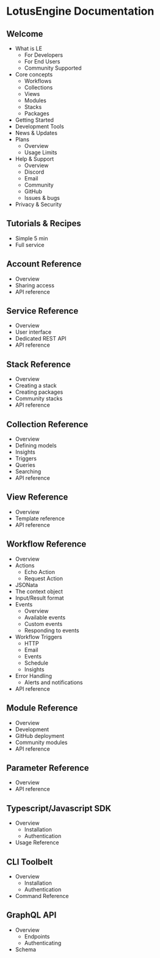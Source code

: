 # LotusEngine Documentation

## Welcome
- What is LE
  - For Developers
  - For End Users
  - Community Supported
- Core concepts
  - Workflows
  - Collections
  - Views
  - Modules
  - Stacks
  - Packages
- Getting Started
 - Development Tools
- News & Updates
- Plans
  - Overview
  - Usage Limits
- Help & Support
  - Overview
  - Discord
  - Email
  - Community
  - GitHub
  - Issues & bugs
- Privacy & Security


## Tutorials & Recipes
- Simple 5 min
- Full service

## Account Reference
- Overview
- Sharing access
- API reference

## Service Reference
- Overview
- User interface
- Dedicated REST API
- API reference

## Stack Reference
- Overview
- Creating a stack
- Creating packages
- Community stacks
- API reference

## Collection Reference
- Overview
- Defining models
- Insights
- Triggers
- Queries
- Searching
- API reference

## View Reference
- Overview
- Template reference
- API reference

## Workflow Reference
- Overview
- Actions
  - Echo Action
  - Request Action
- JSONata
- The context object
- Input/Result format
- Events
  - Overview
  - Available events
  - Custom events
  - Responding to events
- Workflow Triggers
  - HTTP
  - Email
  - Events
  - Schedule
  - Insights
- Error Handling
  - Alerts and notifications
- API reference  

## Module Reference
- Overview
- Development
- GitHub deployment
- Community modules
- API reference

## Parameter Reference
- Overview
- API reference

## Typescript/Javascript SDK
- Overview
  - Installation
  - Authentication
- Usage Reference

## CLI Toolbelt
- Overview
  - Installation
  - Authentication
- Command Reference

## GraphQL API
- Overview 
  - Endpoints
  - Authenticating
- Schema
